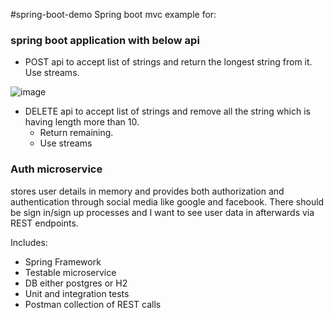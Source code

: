 #spring-boot-demo
Spring boot mvc example for:

### spring boot application with below api

 - POST api to accept list of strings and return the longest string from it. Use streams.

![image](https://user-images.githubusercontent.com/12114755/104113772-dad02680-5322-11eb-8237-fe9a754236b1.png)

 - DELETE api to accept list of strings and remove all the string which is having length more than 10.
    - Return remaining.
    -  Use streams
    
### Auth microservice

stores user details in memory and provides both authorization and authentication through social media like google and facebook. There should be sign in/sign up processes and I want to see user data in afterwards via REST endpoints.


Includes:
* Spring Framework
* Testable microservice
* DB either postgres or H2
* Unit and integration tests
* Postman collection of REST calls
